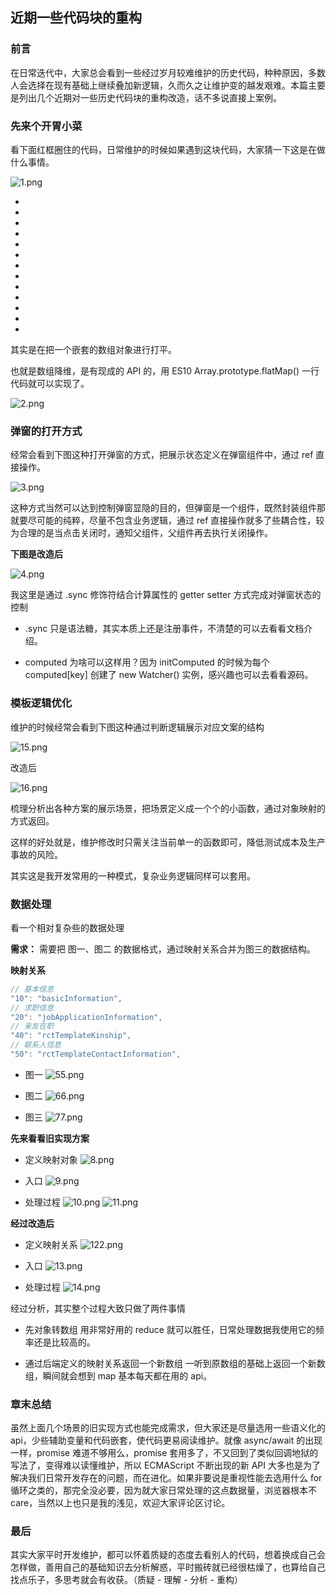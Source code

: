 ## **近期一些代码块的重构**

### 前言 ###

在日常迭代中，大家总会看到一些经过岁月较难维护的历史代码，种种原因，多数人会选择在现有基础上继续叠加新逻辑，久而久之让维护变的越发艰难。本篇主要是列出几个近期对一些历史代码块的重构改造，话不多说直接上案例。


### 先来个开胃小菜 ###

看下面红框圈住的代码，日常维护的时候如果遇到这块代码，大家猜一下这是在做什么事情。

![1.png](../img/近期一些代码块的重构/1.png) 

-
-
-
-
-
-
-
-
-
-
-
-
-
其实是在把一个嵌套的数组对象进行打平。

也就是数组降维，是有现成的 API 的，用 ES10 Array.prototype.flatMap() 一行代码就可以实现了。

![2.png](../img/近期一些代码块的重构/2.png) 


### 弹窗的打开方式 ###

经常会看到下图这种打开弹窗的方式，把展示状态定义在弹窗组件中，通过 ref 直接操作。

![3.png](../img/近期一些代码块的重构/3.png) 

这种方式当然可以达到控制弹窗显隐的目的，但弹窗是一个组件，既然封装组件那就要尽可能的纯粹，尽量不包含业务逻辑，通过 ref 直接操作就多了些耦合性，较为合理的是当点击关闭时，通知父组件，父组件再去执行关闭操作。

**下图是改造后**

![4.png](../img/近期一些代码块的重构/4.png) 

我这里是通过 .sync 修饰符结合计算属性的 getter setter 方式完成对弹窗状态的控制

- .sync 只是语法糖，其实本质上还是注册事件，不清楚的可以去看看文档介绍。

- computed 为啥可以这样用？因为 initComputed 的时候为每个 computed[key] 创建了 new Watcher() 实例，感兴趣也可以去看看源码。


### 模板逻辑优化

维护的时候经常会看到下图这种通过判断逻辑展示对应文案的结构

![15.png](../img/近期一些代码块的重构/15.png) 

改造后

![16.png](../img/近期一些代码块的重构/16.png) 

梳理分析出各种方案的展示场景，把场景定义成一个个的小函数，通过对象映射的方式返回。

这样的好处就是，维护修改时只需关注当前单一的函数即可，降低测试成本及生产事故的风险。

其实这是我开发常用的一种模式，复杂业务逻辑同样可以套用。




### 数据处理 ###

看一个相对复杂些的数据处理

**需求：**
需要把 图一、图二 的数据格式，通过映射关系合并为图三的数据结构。

**映射关系**
```js
// 基本信息
"10": "basicInformation",
// 求职信息
"20": "jobApplicationInformation", 
// 亲友在职
"40": "rctTemplateKinship", 
// 联系人信息
"50": "rctTemplateContactInformation", 
```
- 图一
![55.png](../img/近期一些代码块的重构/55.png)

- 图二
![66.png](../img/近期一些代码块的重构/66.png)

- 图三
![77.png](../img/近期一些代码块的重构/77.png)

**先来看看旧实现方案**

- 定义映射对象
![8.png](../img/近期一些代码块的重构/8.png)

- 入口
![9.png](../img/近期一些代码块的重构/9.png)

- 处理过程
![10.png](../img/近期一些代码块的重构/10.png)
![11.png](../img/近期一些代码块的重构/11.png)


**经过改造后**

- 定义映射关系
![122.png](../img/近期一些代码块的重构/12.png)

- 入口
![13.png](../img/近期一些代码块的重构/13.png)

- 处理过程
![14.png](../img/近期一些代码块的重构/14.png)


经过分析，其实整个过程大致只做了两件事情

- 先对象转数组
用非常好用的 reduce 就可以胜任，日常处理数据我使用它的频率还是比较高的。

- 通过后端定义的映射关系返回一个新数组
一听到原数组的基础上返回一个新数组，瞬间就会想到 map 基本每天都在用的 api。

### 章末总结 ###

虽然上面几个场景的旧实现方式也能完成需求，但大家还是尽量选用一些语义化的 api，少些辅助变量和代码嵌套，使代码更易阅读维护。就像 async/await 的出现一样，promise 难道不够用么，promise 套用多了，不又回到了类似回调地狱的写法了，变得难以读懂维护，所以 ECMAScript 不断出现的新 API 大多也是为了解决我们日常开发存在的问题，而在进化。如果非要说是重视性能去选用什么 for 循环之类的，那完全没必要，因为就大家日常处理的这点数据量，浏览器根本不 care，当然以上也只是我的浅见，欢迎大家评论区讨论。

### 最后 ###

其实大家平时开发维护，都可以怀着质疑的态度去看别人的代码，想着换成自己会怎样做，善用自己的基础知识去分析解惑，平时搬砖就已经很枯燥了，也算给自己找点乐子，多思考就会有收获。（质疑 - 理解 - 分析 - 重构）
